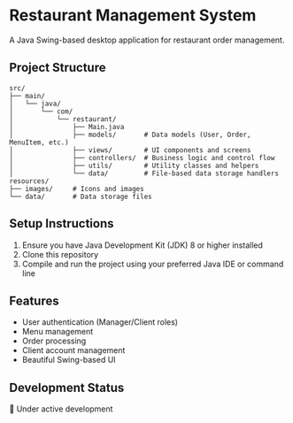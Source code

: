 # Restaurant Management System

A Java Swing-based desktop application for restaurant order management.

## Project Structure

```
src/
├── main/
│   └── java/
│       └── com/
│           └── restaurant/
│               ├── Main.java
│               ├── models/       # Data models (User, Order, MenuItem, etc.)
│               ├── views/        # UI components and screens
│               ├── controllers/  # Business logic and control flow
│               ├── utils/        # Utility classes and helpers
│               └── data/         # File-based data storage handlers
resources/
├── images/     # Icons and images
└── data/       # Data storage files
```

## Setup Instructions

1. Ensure you have Java Development Kit (JDK) 8 or higher installed
2. Clone this repository
3. Compile and run the project using your preferred Java IDE or command line

## Features

- User authentication (Manager/Client roles)
- Menu management
- Order processing
- Client account management
- Beautiful Swing-based UI

## Development Status

🚧 Under active development 